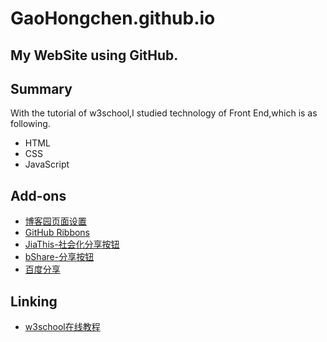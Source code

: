 # GaoHongchen.github.io

My WebSite using GitHub.
----------

## Summary
With the tutorial of w3school,I studied technology of Front End,which is as following.

* HTML
* CSS
* JavaScript

## Add-ons
* [博客园页面设置](http://www.cnblogs.com/zhaopei/p/4174811.html)
* [GitHub Ribbons](https://github.com/blog/273-github-ribbons)
* [JiaThis-社会化分享按钮](http://www.jiathis.com/)
* [bShare-分享按钮](http://www.bshare.cn/)
* [百度分享](http://share.baidu.com/)

## Linking
* [w3school在线教程](http://www.w3school.com.cn/)
